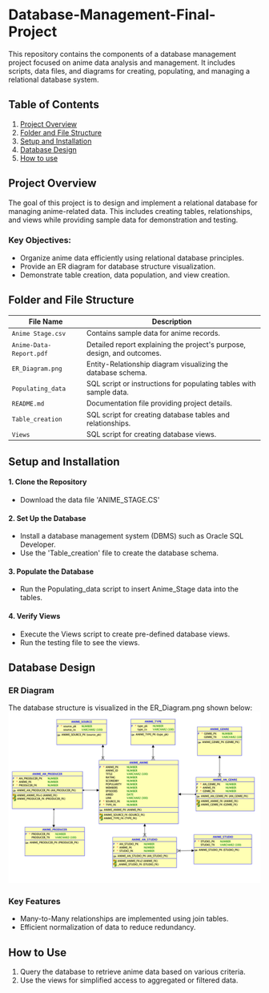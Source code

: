 # Database-Management-Final-Project
This repository contains the components of a database management project focused on anime data analysis and management. It includes scripts, data files, and diagrams for creating, populating, and managing a relational database system.

## Table of Contents
1. [Project Overview](#project-overview)
2. [Folder and File Structure](#folder-and-file-structure)
3. [Setup and Installation](#setup-and-installation)
4. [Database Design](#database-design)
5. [How to use](#how-to-use)



## Project Overview
The goal of this project is to design and implement a relational database for managing anime-related data. This includes creating tables, relationships, and views while providing sample data for demonstration and testing. 
### Key Objectives:
* Organize anime data efficiently using relational database principles.
* Provide an ER diagram for database structure visualization.
* Demonstrate table creation, data population, and view creation.



## Folder and File Structure
| File Name     |Description                                        |
|-----------------------|-------------------------------------------|
| `Anime Stage.csv`     | Contains sample data for anime records.  |
| `Anime-Data-Report.pdf` | Detailed report explaining the project's purpose, design, and outcomes.     |
| `ER_Diagram.png`      | Entity-Relationship diagram visualizing the database schema.                   |
| `Populating_data`     | SQL script or instructions for populating tables with sample data.            |
| `README.md`           | Documentation file providing project details.                             |
| `Table_creation`      | SQL script for creating database tables and relationships.                        |
| `Views`               | SQL script for creating database views. |



## Setup and Installation
#### 1. Clone the Repository
* Download the data file 'ANIME_STAGE.CS'
#### 2. Set Up the Database
* Install a database management system (DBMS) such as Oracle SQL Developer.
* Use the 'Table_creation' file to create the database schema.
#### 3. Populate the Database
* Run the Populating_data script to insert Anime_Stage data into the tables. 
#### 4. Verify Views
* Execute the Views script to create pre-defined database views.
* Run the testing file to see the views.



## Database Design
### ER Diagram
The database structure is visualized in the ER_Diagram.png shown below: 
![Entity-Relationship Diagram](ER_Diagram.png)

### Key Features
* Many-to-Many relationships are implemented using join tables.
* Efficient normalization of data to reduce redundancy.



## How to Use
1. Query the database to retrieve anime data based on various criteria.
2. Use the views for simplified access to aggregated or filtered data.
